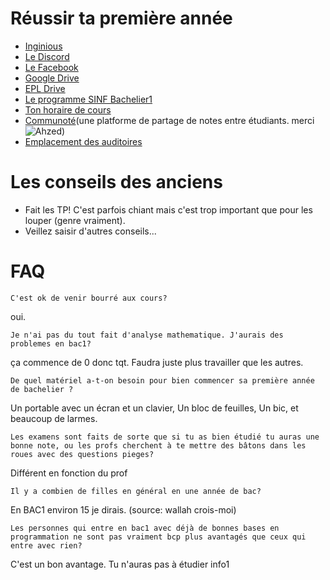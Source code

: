 # Réussir ta première année

* [Inginious](http://inginious.info.ucl.ac.be/)
* [Le Discord](https://discord.gg/CdtkZjCtUU)
* [Le Facebook](https://www.facebook.com/groups/328097395078300)
* [Google Drive](https://drive.google.com/drive/folders/0B1i5OL6s8FOsc0R4Y25MQzlJcFU)
* [EPL Drive](https://uclouvain-my.sharepoint.com/:f:/g/personal/miguel_delecourt_student_uclouvain_be/ErNklAdPrRxMhivv3RRPEQABvHvHFqhBpATkxaDGa-OQNw)
* [Le programme SINF Bachelier1](https://uclouvain.be/prog-2021-sinf1ba-an1)
* [Ton horaire de cours](http://horaire.uclouvain.be/direct/index.jsp?projectId=14&displayConfName=webEtudiant&showTree=true&showOptions=true&login=etudiant&password=student&code=sinf11ba)
* [Communoté](https://www.communote.be/)(une platforme de partage de notes entre étudiants. merci ![Ahzed](https://github.com/Ahzed11))
* [Emplacement des auditoires](https://uclouvain.be/fr/administrations/adpi/auditoires-ucl-louvain-la-neuve.html)

# Les conseils des anciens

* Fait les TP! C'est parfois chiant mais c'est trop important que pour les louper (genre vraiment).
* Veillez saisir d'autres conseils... 

# FAQ

    C'est ok de venir bourré aux cours?
oui.

    Je n'ai pas du tout fait d'analyse mathematique. J'aurais des problemes en bac1?
ça commence de 0 donc tqt. Faudra juste plus travailler que les autres.

    De quel matériel a-t-on besoin pour bien commencer sa première année de bachelier ?
Un portable avec un écran et un clavier, Un bloc de feuilles, Un bic, et beaucoup de larmes.

    Les examens sont faits de sorte que si tu as bien étudié tu auras une bonne note, ou les profs cherchent à te mettre des bâtons dans les roues avec des questions pieges?
Différent en fonction du prof

    Il y a combien de filles en général en une année de bac?
En BAC1 environ 15 je dirais. (source: wallah crois-moi)

    Les personnes qui entre en bac1 avec déjà de bonnes bases en programmation ne sont pas vraiment bcp plus avantagés que ceux qui entre avec rien?
C'est un bon avantage. Tu n'auras pas à étudier info1